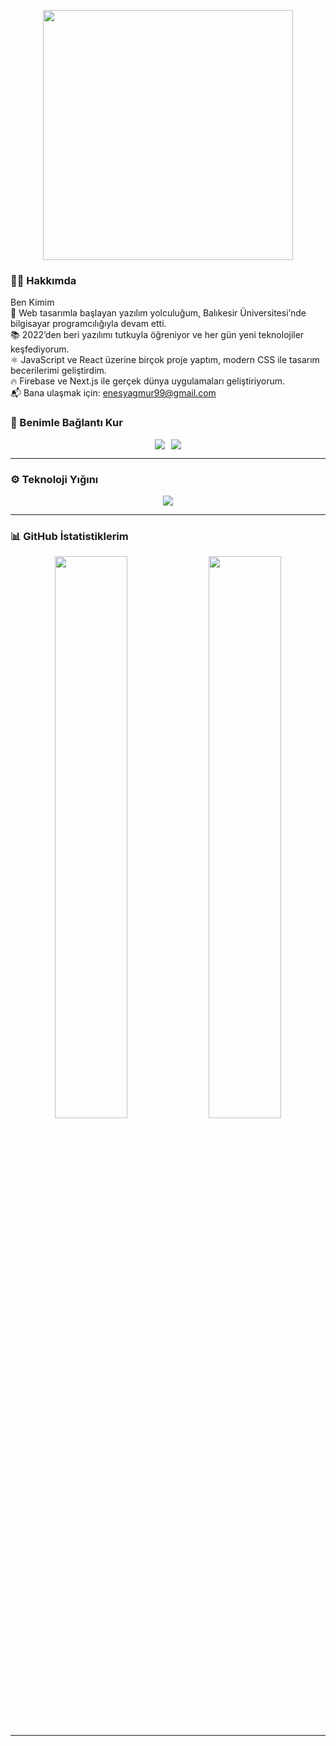 <p align="center">
  <img src="https://media0.giphy.com/media/v1.Y2lkPTc5MGI3NjExY29vYmZscTZ1azBwd25vczJzbHh4MzQwOHEwbnNna2lnemJkdGNiOCZlcD12MV9pbnRlcm5hbF9naWZfYnlfaWQmY3Q9Zw/fmkYSBlJt3XjNF6p9c/giphy.gif" width="400" />
</p>






### 🧑‍💻 Hakkımda

Ben Kimim  
🚀 Web tasarımla başlayan yazılım yolculuğum, Balıkesir Üniversitesi’nde bilgisayar programcılığıyla devam etti.  
📚 2022’den beri yazılımı tutkuyla öğreniyor ve her gün yeni teknolojiler keşfediyorum.  
⚛️ JavaScript ve React üzerine birçok proje yaptım, modern CSS ile tasarım becerilerimi geliştirdim.  
🔥 Firebase ve Next.js ile gerçek dünya uygulamaları geliştiriyorum.  
📬 Bana ulaşmak için: enesyagmur99@gmail.com


### 🔗 Benimle Bağlantı Kur

<p align="center" style="display: flex; justify-content: center; gap: 10px;">
  <a href="mailto:enesyagmuroffical@gmail.com"><img src="https://img.shields.io/badge/Gmail-EA4335?style=for-the-badge&logo=gmail&logoColor=white" /></a>
  <a href="https://www.linkedin.com/in/enes-ya%C4%9Fmur-4b6201249/" target="_blank"><img src="https://img.shields.io/badge/LinkedIn-0A66C2?style=for-the-badge&logo=linkedin&logoColor=white" /></a>
</p>

---

### ⚙️ Teknoloji Yığını

<p align="center">
  <img src="https://skillicons.dev/icons?i=html,css,scss,tailwind,js,ts,react,nextjs,firebase" />
</p>

---

### 📊 GitHub İstatistiklerim

<p align="center">
  <img src="https://github-readme-stats.vercel.app/api?username=enesyagmur&show_icons=true&theme=radical" width="48%" />
  <img src="https://github-readme-stats.vercel.app/api/top-langs/?username=enesyagmur&layout=compact&theme=radical" width="48%" />
</p>

---


